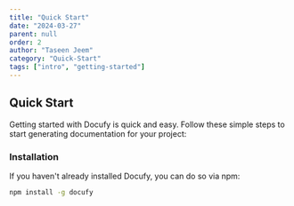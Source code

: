 ```yaml
---
title: "Quick Start"
date: "2024-03-27"
parent: null
order: 2
author: "Taseen Jeem"
category: "Quick-Start"
tags: ["intro", "getting-started"]
---
```


## Quick Start

Getting started with Docufy is quick and easy. Follow these simple steps to start generating documentation for your project:

### Installation

If you haven't already installed Docufy, you can do so via npm:

```bash
npm install -g docufy
```
